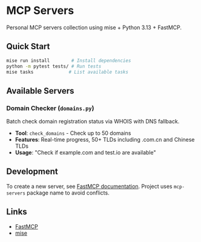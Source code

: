 # MCP Servers

Personal MCP servers collection using mise + Python 3.13 + FastMCP.

## Quick Start

```bash
mise run install        # Install dependencies
python -m pytest tests/ # Run tests
mise tasks             # List available tasks
```

## Available Servers

### Domain Checker (`domains.py`)

Batch check domain registration status via WHOIS with DNS fallback.
- **Tool**: `check_domains` - Check up to 50 domains
- **Features**: Real-time progress, 50+ TLDs including .com.cn and Chinese TLDs
- **Usage**: "Check if example.com and test.io are available"

## Development

To create a new server, see [FastMCP documentation](https://gofastmcp.com). Project uses `mcp-servers` package name to avoid conflicts.

## Links

- [FastMCP](https://gofastmcp.com)
- [mise](https://mise.jdx.dev)
